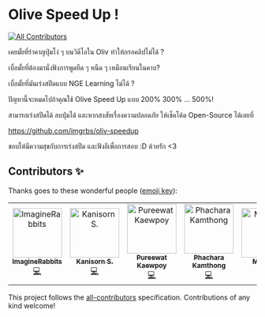 # Olive Speed Up !
[![All Contributors](https://img.shields.io/badge/all_contributors-5-orange.svg?style=flat-square)](#contributors)

เคยมั้ยที่รำคาญปุ่มโง่ ๆ บนวิดีโอใน Oliv ทำให้กรอคลิปไม่ได้ ?

เบื่อมั้ยที่ต้องมานั่งฟังการพูดยืด ๆ หนืด ๆ เหมือนเรียนในคาบ?

เบื่อมั้ยที่มันเร่งสปีดแบบ NGE Learning ไม่ได้ ?

ปัญหานี้จะหมดไปถ้าคุณใช้ Olive Speed Up แบบ 200% 300% ... 500%!

สามารถเร่งสปีดได้ ลบปุ่มได้ และหากสงสัยเรื่องความปลอดภัย ให้เช็คโค้ด Open-Source ได้เลยที่

https://github.com/imgrbs/oliv-speedup

ขอบให้มีความสุขกับการเร่งสปีด และฟังอีเพื่อการสอบ :D
ด้วยรัก <3

## Contributors ✨

Thanks goes to these wonderful people ([emoji key](https://allcontributors.org/docs/en/emoji-key)):

<!-- ALL-CONTRIBUTORS-LIST:START - Do not remove or modify this section -->
<!-- prettier-ignore -->
<table>
  <tr>
    <td align="center"><a href="https://medium.com/@taekeerati"><img src="https://avatars3.githubusercontent.com/u/11602960?v=4" width="100px;" alt="ImagineRabbits"/><br /><sub><b>ImagineRabbits</b></sub></a><br /><a href="https://github.com/imgrbs/oliv-speedup/commits?author=imgrbs" title="Code">💻</a></td>
    <td align="center"><a href="http://blogs.ks.in.th"><img src="https://avatars3.githubusercontent.com/u/4945174?v=4" width="100px;" alt="Kanisorn S."/><br /><sub><b>Kanisorn S.</b></sub></a><br /><a href="https://github.com/imgrbs/oliv-speedup/commits?author=firstziiz" title="Code">💻</a></td>
    <td align="center"><a href="https://github.com/sgnsys3"><img src="https://avatars2.githubusercontent.com/u/17687743?v=4" width="100px;" alt="Pureewat Kaewpoy"/><br /><sub><b>Pureewat Kaewpoy</b></sub></a><br /><a href="https://github.com/imgrbs/oliv-speedup/commits?author=sgnsys3" title="Code">💻</a></td>
    <td align="center"><a href="http://phachara.me"><img src="https://avatars3.githubusercontent.com/u/20185035?v=4" width="100px;" alt="Phachara Kamthong"/><br /><sub><b>Phachara Kamthong</b></sub></a><br /><a href="https://github.com/imgrbs/oliv-speedup/commits?author=mixkungz" title="Code">💻</a></td>
    <td align="center"><a href="https://medium.com/@mild20091931"><img src="https://avatars2.githubusercontent.com/u/30386585?v=4" width="100px;" alt="Mild-TN"/><br /><sub><b>Mild-TN</b></sub></a><br /><a href="https://github.com/imgrbs/oliv-speedup/commits?author=mild20091931" title="Code">💻</a></td>
  </tr>
</table>

<!-- ALL-CONTRIBUTORS-LIST:END -->

This project follows the [all-contributors](https://github.com/all-contributors/all-contributors) specification. Contributions of any kind welcome!